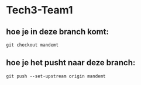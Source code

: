 # Tech3-Team1

## hoe je in deze branch komt:

`git checkout mandemt`

## hoe je het pusht naar deze branch:  

`git push --set-upstream origin mandemt`
